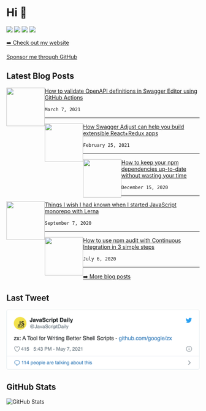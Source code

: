 <h1>Hi 👋</h1>
<p><a href="https://www.twitter.com/vladimirgorej"><img src="https://img.shields.io/badge/twitter-%231DA1F2.svg?&style=for-the-badge&logo=twitter&logoColor=white" height=25></a> <a href="https://www.linkedin.com/in/vladimirgorej"><img src="https://img.shields.io/badge/linkedin-%230077B5.svg?&style=for-the-badge&logo=linkedin&logoColor=white" height=25></a> <a href="https://medium.com/@vladimirgorej"><img src="https://img.shields.io/badge/medium-%2312100E.svg?&style=for-the-badge&logo=medium&logoColor=white" height=25></a> <a href="https://dev.to/char0n"><img src="https://img.shields.io/badge/DEV.TO-%230A0A0A.svg?&style=for-the-badge&logo=dev-dot-to&logoColor=white" height=25></a></p>
<p><a href="http://vladimirgorej.com/">➡️ Check out my website</a></p>
  <a href="https://github.com/sponsors/char0n" target="_blank" rel="noreferrer nofollow">
      Sponsor me through GitHub
    </a>
<h2>Latest Blog Posts</h2>
<p><a href="https://www.linkedin.com/pulse/how-validate-openapi-definitions-swagger-editor-using-vladim%C3%ADr-gorej?trk=portfolio_article-card_title" target="_blank" rel="noreferrer nofollow"><img align="left" width="100" height="100" src="https://media-exp1.licdn.com/dms/image/C4D12AQHW41125fKGbg/article-cover_image-shrink_600_2000/0/1615132805293?e=1626307200&v=beta&t=okBFvXMFpp3Hg_wLjmIb3ZIWP7ChFdN4BizvQOkcue4"></a></p>
<p><a href="https://www.linkedin.com/pulse/how-validate-openapi-definitions-swagger-editor-using-vladim%C3%ADr-gorej?trk=portfolio_article-card_title">How to validate OpenAPI definitions in Swagger Editor using GitHub Actions</a></p>
<pre><code>March 7, 2021
</code></pre>
<hr>
<p><a href="https://www.linkedin.com/pulse/how-swagger-adjust-can-help-you-build-extensible-reactredux-gorej?trk=portfolio_article-card_title" target="_blank" rel="noreferrer nofollow"><img align="left" width="100" height="100" src="https://media-exp1.licdn.com/dms/image/C4D12AQHK_s_FE8kVwQ/article-cover_image-shrink_600_2000/0/1614265471653?e=1626307200&v=beta&t=63eWidIz2mJcmTv89S_IXU7ev9W7jIvihs9CeIDERZg"></a></p>
<p><a href="https://www.linkedin.com/pulse/how-swagger-adjust-can-help-you-build-extensible-reactredux-gorej?trk=portfolio_article-card_title">How Swagger Adjust can help you build extensible React+Redux apps</a></p>
<pre><code>February 25, 2021
</code></pre>
<hr>
<p><a href="https://www.linkedin.com/pulse/how-keep-your-npm-dependencies-up-to-date-without-wasting-gorej?trk=portfolio_article-card_title" target="_blank" rel="noreferrer nofollow"><img align="left" width="100" height="100" src="https://media-exp1.licdn.com/dms/image/C4D12AQHJqeVq0GQCXg/article-cover_image-shrink_600_2000/0/1605983118490?e=1626307200&v=beta&t=icKoXnfC0WH1_f409Pgm6dY85vdky8oLuzIZOq7cgcs"></a></p>
<p><a href="https://www.linkedin.com/pulse/how-keep-your-npm-dependencies-up-to-date-without-wasting-gorej?trk=portfolio_article-card_title">How to keep your npm dependencies up-to-date without wasting your time </a></p>
<pre><code>December 15, 2020
</code></pre>
<hr>
<p><a href="https://www.linkedin.com/pulse/things-i-wish-had-known-when-started-javascript-monorepo-gorej?trk=portfolio_article-card_title" target="_blank" rel="noreferrer nofollow"><img align="left" width="100" height="100" src="https://media-exp1.licdn.com/dms/image/C4D12AQFsMUk8jSHJeg/article-cover_image-shrink_600_2000/0/1599334464464?e=1626307200&v=beta&t=poUjueaMK8n31VH8iCMyUmj7b4MeuzMLAOmAV_gzWRM"></a></p>
<p><a href="https://www.linkedin.com/pulse/things-i-wish-had-known-when-started-javascript-monorepo-gorej?trk=portfolio_article-card_title">Things I wish I had known when I started JavaScript monorepo with Lerna</a></p>
<pre><code>September 7, 2020
</code></pre>
<hr>
<p><a href="https://www.linkedin.com/pulse/how-use-npm-audit-continuous-integration-3-simple-steps-gorej?trk=portfolio_article-card_title" target="_blank" rel="noreferrer nofollow"><img align="left" width="100" height="100" src="https://media-exp1.licdn.com/dms/image/C4D12AQF89tAznrEA0Q/article-cover_image-shrink_600_2000/0/1593872507953?e=1626307200&v=beta&t=--WT1j82YxJ3TwPYpo-7LqLxcLudSVuJIJ7Pq-czIA4"></a></p>
<p><a href="https://www.linkedin.com/pulse/how-use-npm-audit-continuous-integration-3-simple-steps-gorej?trk=portfolio_article-card_title">How to use npm audit with Continuous Integration in 3 simple steps</a></p>
<pre><code>July 6, 2020
</code></pre>
<hr>
<p><a href="https://www.linkedin.com/today/author/vladimirgorej?trk=author-info__article-link">➡️ More blog posts</a></p>
<h2>Last Tweet</h2>
<p><a href="https://www.twitter.com/vladimirgorej"><img src="https://raw.githubusercontent.com/char0n/char0n/main/tweet.png" width="600"></a></p>
<h2>GitHub Stats</h2>
<p><img src="https://github-readme-stats.vercel.app/api?username=char0n&amp;show_icons=true" alt="GitHub Stats"></p>
